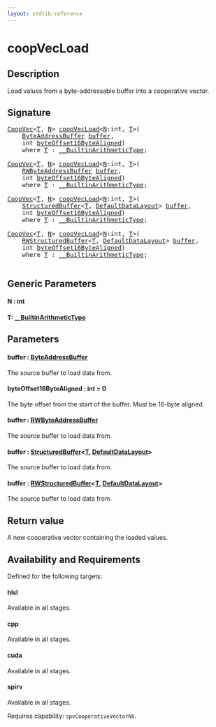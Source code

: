 ```yaml
---
layout: stdlib-reference
---
```


# coopVecLoad

## Description

Load values from a byte-addressable buffer into a cooperative vector.



## Signature 

<pre>
<a href="../types/coopvec-04/index.md" class="code_type">CoopVec</a>&lt;<a href="coopvecload-47.md#typeparam-T" class="code_type">T</a>, <a href="coopvecload-47.md#decl-N" class="code_var">N</a>&gt; <a href="coopvecload-47.md">coopVecLoad</a>&lt;<a href="coopvecload-47.md#decl-N" class="code_var">N</a>:<span class="code_keyword">int</span>, <a href="coopvecload-47.md#typeparam-T" class="code_type">T</a>&gt;(
    <a href="../types/byteaddressbuffer-04b/index.md" class="code_type">ByteAddressBuffer</a> <a href="coopvecload-47.md#decl-buffer" class="code_param">buffer</a>,
    <span class="code_keyword">int</span> <a href="coopvecload-47.md#decl-byteOffset16ByteAligned" class="code_param">byteOffset16ByteAligned</a>)
    <span class='code_keyword'>where</span> <a href="coopvecload-47.md#typeparam-T" class="code_type">T</a> : <a href="../interfaces/0_builtinarithmetictype-029j/index.md" class="code_type">__BuiltinArithmeticType</a>;

<a href="../types/coopvec-04/index.md" class="code_type">CoopVec</a>&lt;<a href="coopvecload-47.md#typeparam-T" class="code_type">T</a>, <a href="coopvecload-47.md#decl-N" class="code_var">N</a>&gt; <a href="coopvecload-47.md">coopVecLoad</a>&lt;<a href="coopvecload-47.md#decl-N" class="code_var">N</a>:<span class="code_keyword">int</span>, <a href="coopvecload-47.md#typeparam-T" class="code_type">T</a>&gt;(
    <a href="../types/rwbyteaddressbuffer-0126d/index.md" class="code_type">RWByteAddressBuffer</a> <a href="coopvecload-47.md#decl-buffer" class="code_param">buffer</a>,
    <span class="code_keyword">int</span> <a href="coopvecload-47.md#decl-byteOffset16ByteAligned" class="code_param">byteOffset16ByteAligned</a>)
    <span class='code_keyword'>where</span> <a href="coopvecload-47.md#typeparam-T" class="code_type">T</a> : <a href="../interfaces/0_builtinarithmetictype-029j/index.md" class="code_type">__BuiltinArithmeticType</a>;

<a href="../types/coopvec-04/index.md" class="code_type">CoopVec</a>&lt;<a href="coopvecload-47.md#typeparam-T" class="code_type">T</a>, <a href="coopvecload-47.md#decl-N" class="code_var">N</a>&gt; <a href="coopvecload-47.md">coopVecLoad</a>&lt;<a href="coopvecload-47.md#decl-N" class="code_var">N</a>:<span class="code_keyword">int</span>, <a href="coopvecload-47.md#typeparam-T" class="code_type">T</a>&gt;(
    <a href="../types/structuredbuffer-0a/index.md" class="code_type">StructuredBuffer</a>&lt;<a href="coopvecload-47.md#typeparam-T" class="code_type">T</a>, <a href="../types/defaultdatalayout-07b/index.md" class="code_type">DefaultDataLayout</a>&gt; <a href="coopvecload-47.md#decl-buffer" class="code_param">buffer</a>,
    <span class="code_keyword">int</span> <a href="coopvecload-47.md#decl-byteOffset16ByteAligned" class="code_param">byteOffset16ByteAligned</a>)
    <span class='code_keyword'>where</span> <a href="coopvecload-47.md#typeparam-T" class="code_type">T</a> : <a href="../interfaces/0_builtinarithmetictype-029j/index.md" class="code_type">__BuiltinArithmeticType</a>;

<a href="../types/coopvec-04/index.md" class="code_type">CoopVec</a>&lt;<a href="coopvecload-47.md#typeparam-T" class="code_type">T</a>, <a href="coopvecload-47.md#decl-N" class="code_var">N</a>&gt; <a href="coopvecload-47.md">coopVecLoad</a>&lt;<a href="coopvecload-47.md#decl-N" class="code_var">N</a>:<span class="code_keyword">int</span>, <a href="coopvecload-47.md#typeparam-T" class="code_type">T</a>&gt;(
    <a href="../types/rwstructuredbuffer-012c/index.md" class="code_type">RWStructuredBuffer</a>&lt;<a href="coopvecload-47.md#typeparam-T" class="code_type">T</a>, <a href="../types/defaultdatalayout-07b/index.md" class="code_type">DefaultDataLayout</a>&gt; <a href="coopvecload-47.md#decl-buffer" class="code_param">buffer</a>,
    <span class="code_keyword">int</span> <a href="coopvecload-47.md#decl-byteOffset16ByteAligned" class="code_param">byteOffset16ByteAligned</a>)
    <span class='code_keyword'>where</span> <a href="coopvecload-47.md#typeparam-T" class="code_type">T</a> : <a href="../interfaces/0_builtinarithmetictype-029j/index.md" class="code_type">__BuiltinArithmeticType</a>;

</pre>

## Generic Parameters

####  <a id="decl-N"></a>N  : int
####  <a id="typeparam-T"></a>T: [\_\_BuiltinArithmeticType](../interfaces/0_builtinarithmetictype-029j/index.md)

## Parameters

####  <a id="decl-buffer"></a>buffer  : [ByteAddressBuffer](../types/byteaddressbuffer-04b/index.md)
The source buffer to load data from.

####  <a id="decl-byteOffset16ByteAligned"></a>byteOffset16ByteAligned  : int = 0
The byte offset from the start of the buffer. Must be 16-byte aligned.

####  <a id="decl-buffer"></a>buffer  : [RWByteAddressBuffer](../types/rwbyteaddressbuffer-0126d/index.md)
The source buffer to load data from.

####  <a id="decl-buffer"></a>buffer  : [StructuredBuffer](../types/structuredbuffer-0a/index.md)\<[T](../types/structuredbuffer-0a/index.md#typeparam-T), [DefaultDataLayout](../types/defaultdatalayout-07b/index.md)\>
The source buffer to load data from.

####  <a id="decl-buffer"></a>buffer  : [RWStructuredBuffer](../types/rwstructuredbuffer-012c/index.md)\<[T](../types/rwstructuredbuffer-012c/index.md#typeparam-T), [DefaultDataLayout](../types/defaultdatalayout-07b/index.md)\>
The source buffer to load data from.


## Return value
A new cooperative vector containing the loaded values.


## Availability and Requirements

Defined for the following targets:

#### hlsl
Available in all stages.

#### cpp
Available in all stages.

#### cuda
Available in all stages.

#### spirv
Available in all stages.

Requires capability: `spvCooperativeVectorNV`.



<script>
// Fix .md links to .html when on ReadTheDocs
if (window.location.hostname.includes('readthedocs') || 
    window.location.hostname.includes('rtfd.io')) {
  document.addEventListener('DOMContentLoaded', function() {
    const links = document.querySelectorAll('a');
    links.forEach(link => {
      const href = link.getAttribute('href');
      if (href && href.includes('.md')) {
        // This regex will handle .md links with or without fragment identifiers or query parameters
        link.href = link.href.replace(/(.+)\.md(#[^?]*)?(\?.*)?$/, '$1.html$2$3');
      }
    });
  });
}
</script>
